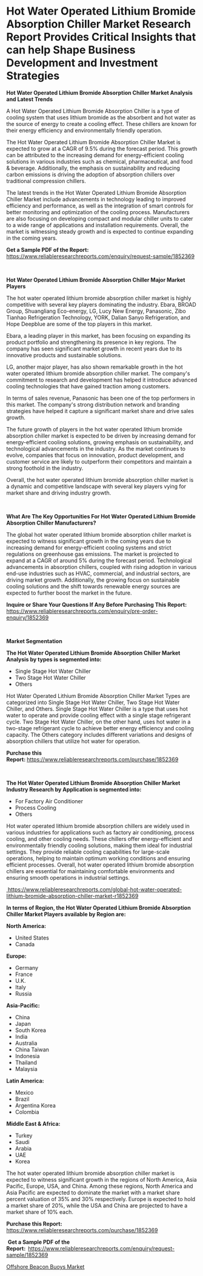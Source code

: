 <p><h1>Hot Water Operated Lithium Bromide Absorption Chiller Market Research Report Provides Critical Insights that can help Shape Business Development and Investment Strategies</h1></p><p><strong>Hot Water Operated Lithium Bromide Absorption Chiller Market Analysis and Latest Trends</strong></p>
<p><p>A Hot Water Operated Lithium Bromide Absorption Chiller is a type of cooling system that uses lithium bromide as the absorbent and hot water as the source of energy to create a cooling effect. These chillers are known for their energy efficiency and environmentally friendly operation.</p><p>The Hot Water Operated Lithium Bromide Absorption Chiller Market is expected to grow at a CAGR of 9.5% during the forecast period. This growth can be attributed to the increasing demand for energy-efficient cooling solutions in various industries such as chemical, pharmaceutical, and food & beverage. Additionally, the emphasis on sustainability and reducing carbon emissions is driving the adoption of absorption chillers over traditional compression chillers.</p><p>The latest trends in the Hot Water Operated Lithium Bromide Absorption Chiller Market include advancements in technology leading to improved efficiency and performance, as well as the integration of smart controls for better monitoring and optimization of the cooling process. Manufacturers are also focusing on developing compact and modular chiller units to cater to a wide range of applications and installation requirements. Overall, the market is witnessing steady growth and is expected to continue expanding in the coming years.</p></p>
<p><strong>Get a Sample PDF of the Report:&nbsp;</strong> <a href="https://www.reliableresearchreports.com/enquiry/request-sample/1852369">https://www.reliableresearchreports.com/enquiry/request-sample/1852369</a></p>
<p>&nbsp;</p>
<p><strong>Hot Water Operated Lithium Bromide Absorption Chiller Major Market Players</strong></p>
<p><p>The hot water operated lithium bromide absorption chiller market is highly competitive with several key players dominating the industry. Ebara, BROAD Group, Shuangliang Eco-energy, LG, Lucy New Energy, Panasonic, Zibo Tianhao Refrigeration Technology, YORK, Dalian Sanyo Refrigeration, and Hope Deepblue are some of the top players in this market.</p><p>Ebara, a leading player in this market, has been focusing on expanding its product portfolio and strengthening its presence in key regions. The company has seen significant market growth in recent years due to its innovative products and sustainable solutions.</p><p>LG, another major player, has also shown remarkable growth in the hot water operated lithium bromide absorption chiller market. The company's commitment to research and development has helped it introduce advanced cooling technologies that have gained traction among customers.</p><p>In terms of sales revenue, Panasonic has been one of the top performers in this market. The company's strong distribution network and branding strategies have helped it capture a significant market share and drive sales growth.</p><p>The future growth of players in the hot water operated lithium bromide absorption chiller market is expected to be driven by increasing demand for energy-efficient cooling solutions, growing emphasis on sustainability, and technological advancements in the industry. As the market continues to evolve, companies that focus on innovation, product development, and customer service are likely to outperform their competitors and maintain a strong foothold in the industry.</p><p>Overall, the hot water operated lithium bromide absorption chiller market is a dynamic and competitive landscape with several key players vying for market share and driving industry growth.</p></p>
<p>&nbsp;</p>
<p><strong>What Are The Key Opportunities For Hot Water Operated Lithium Bromide Absorption Chiller Manufacturers?</strong></p>
<p><p>The global hot water operated lithium bromide absorption chiller market is expected to witness significant growth in the coming years due to increasing demand for energy-efficient cooling systems and strict regulations on greenhouse gas emissions. The market is projected to expand at a CAGR of around 5% during the forecast period. Technological advancements in absorption chillers, coupled with rising adoption in various end-use industries such as HVAC, commercial, and industrial sectors, are driving market growth. Additionally, the growing focus on sustainable cooling solutions and the shift towards renewable energy sources are expected to further boost the market in the future.</p></p>
<p><strong>Inquire or Share Your Questions If Any Before Purchasing This Report:</strong> <a href="https://www.reliableresearchreports.com/enquiry/pre-order-enquiry/1852369">https://www.reliableresearchreports.com/enquiry/pre-order-enquiry/1852369</a></p>
<p>&nbsp;</p>
<p><strong>Market Segmentation</strong></p>
<p><strong>The Hot Water Operated Lithium Bromide Absorption Chiller Market Analysis by types is segmented into:</strong></p>
<p><ul><li>Single Stage Hot Water Chiller</li><li>Two Stage Hot Water Chiller</li><li>Others</li></ul></p>
<p><p>Hot Water Operated Lithium Bromide Absorption Chiller Market Types are categorized into Single Stage Hot Water Chiller, Two Stage Hot Water Chiller, and Others. Single Stage Hot Water Chiller is a type that uses hot water to operate and provide cooling effect with a single stage refrigerant cycle. Two Stage Hot Water Chiller, on the other hand, uses hot water in a two-stage refrigerant cycle to achieve better energy efficiency and cooling capacity. The Others category includes different variations and designs of absorption chillers that utilize hot water for operation.</p></p>
<p><strong>Purchase this Report:&nbsp;</strong><a href="https://www.reliableresearchreports.com/purchase/1852369">https://www.reliableresearchreports.com/purchase/1852369</a></p>
<p>&nbsp;</p>
<p><strong>The Hot Water Operated Lithium Bromide Absorption Chiller Market Industry Research by Application is segmented into:</strong></p>
<p><ul><li>For Factory Air Conditioner</li><li>Process Cooling</li><li>Others</li></ul></p>
<p><p>Hot water operated lithium bromide absorption chillers are widely used in various industries for applications such as factory air conditioning, process cooling, and other cooling needs. These chillers offer energy-efficient and environmentally friendly cooling solutions, making them ideal for industrial settings. They provide reliable cooling capabilities for large-scale operations, helping to maintain optimum working conditions and ensuring efficient processes. Overall, hot water operated lithium bromide absorption chillers are essential for maintaining comfortable environments and ensuring smooth operations in industrial settings.</p></p>
<p><a href="https://www.reliableresearchreports.com/global-hot-water-operated-lithium-bromide-absorption-chiller-market-r1852369">&nbsp;https://www.reliableresearchreports.com/global-hot-water-operated-lithium-bromide-absorption-chiller-market-r1852369</a></p>
<p><strong>In terms of Region, the Hot Water Operated Lithium Bromide Absorption Chiller Market Players available by Region are:</strong></p>
<p>
    <p> <strong> North America: </strong>
        <ul>
            <li>United States</li>
            <li>Canada</li>
        </ul>
        </p> 
    <p> <strong> Europe: </strong>
        <ul>
            <li>Germany</li>
            <li>France</li>
            <li>U.K.</li>
            <li>Italy</li>
            <li>Russia</li>
        </ul>
        </p> 
    <p> <strong> Asia-Pacific: </strong>
        <ul>
            <li>China</li>
            <li>Japan</li>
            <li>South Korea</li>
            <li>India</li>
            <li>Australia</li>
            <li>China Taiwan</li>
            <li>Indonesia</li>
            <li>Thailand</li>
            <li>Malaysia</li>
        </ul>
        </p> 
    <p> <strong> Latin America: </strong>
        <ul>
            <li>Mexico</li>
            <li>Brazil</li>
            <li>Argentina Korea</li>
            <li>Colombia</li>
        </ul>
        </p> 
    <p> <strong> Middle East & Africa: </strong>
        <ul>
            <li>Turkey</li>
            <li>Saudi</li>
            <li>Arabia</li>
            <li>UAE</li>
            <li>Korea</li>
        </ul>
    </p>
    </p>
<p><p>The hot water operated lithium bromide absorption chiller market is expected to witness significant growth in the regions of North America, Asia Pacific, Europe, USA, and China. Among these regions, North America and Asia Pacific are expected to dominate the market with a market share percent valuation of 35% and 30% respectively. Europe is expected to hold a market share of 20%, while the USA and China are projected to have a market share of 10% each.</p></p>
<p><strong>Purchase this Report: </strong><a href="https://www.reliableresearchreports.com/purchase/1852369">https://www.reliableresearchreports.com/purchase/1852369</a></p>
<p>&nbsp;<strong>Get a Sample PDF of the Report:&nbsp;&nbsp;</strong><a href="https://www.reliableresearchreports.com/enquiry/request-sample/1852369">https://www.reliableresearchreports.com/enquiry/request-sample/1852369</a></p>
<p><strong></strong></p>
<p><p><a href="https://github.com/nigngrjl95/Market-Research-Report-List-1/blob/main/offshore-beacon-buoys-market.md">Offshore Beacon Buoys Market</a></p></p>